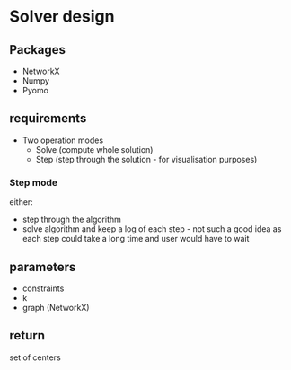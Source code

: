 # Solver design

## Packages
- NetworkX
- Numpy
- Pyomo

## requirements
- Two operation modes
  - Solve (compute whole solution)
  - Step (step through the solution - for visualisation purposes)

### Step mode
either:
- step through the algorithm
- solve algorithm and keep a log of each step - not such a good idea as each step could take a long time and user would have to wait

## parameters
- constraints
- k
- graph (NetworkX)

## return
set of centers
